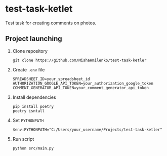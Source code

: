 # test-task-ketlet
Test task for creating comments on photos.

## Project launching

 1. Clone repository
    ```
    git clone https://github.com/MishaHmilenko/test-task-ketler
    ```

 2. Create `.env` file
    ```
    SPREADSHEET_ID=your_spreadsheet_id
    AUTHORIZATION_GOOGLE_API_TOKEN=your_authorization_google_token
    COMMENT_GENERATOR_API_TOKEN=your_comment_generator_api_token
    ```
    
 3. Install dependencies
    ```
    pip install poetry
    poetry isntall
    ```
    
 4. Set `PYTHONPATH`
    ```
    $env:PYTHONPATH="C:/Users/your_username/Projects/test-task-ketler"
    ```
    
 5. Run script
    ```
    python src/main.py
    ```
